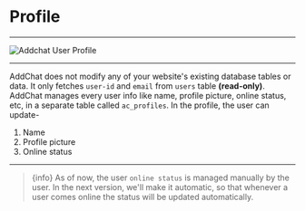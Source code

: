 # Profile

---

![Addchat User Profile](https://addchat-laravel-pro-docs.classiebit.com/images/user-profile.jpg "Addchat User Profile")

---


AddChat does not modify any of your website's existing database tables or data. It only fetches `user-id` and `email` from `users` table **(read-only)**. AddChat manages every user info like name, profile picture, online status, etc, in a separate table called `ac_profiles`. In the profile, the user can update-

1. Name
2. Profile picture
3. Online status

---

>{info} As of now, the user `online status` is managed manually by the user. In the next version, we'll make it automatic, so that whenever a user comes online the status will be updated automatically.